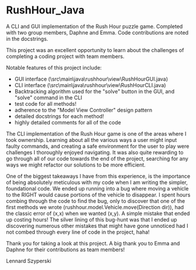 # RushHour_Java
A CLI and GUI implementation of the Rush Hour puzzle game. Completed with two group members, Daphne and Emma. Code contributions are noted in the docstrings. 

This project was an excellent opportunity to learn about the challenges of completing a coding project with team members. 

Notable features of this project include: 
- GUI interface (\src\main\java\rushhour\view\RushHourGUI.java)
- CLI interface (\src\main\java\rushhour\view\RushHourCLI.java)
- Backtracking algorithm used for the "solve" button in the GUI, and "solve" command in the CLI 
- test code for all methods!
- adherence to the "Model View Controller" design pattern
- detailed docstrings for each method!
- highly detailed comments for all of the code

The CLI implementation of the Rush Hour game is one of the areas where I took ownership. 
Learning about all the various ways a user might input faulty commands, and creating a safe environment for the user to play were challenges I thoroughly enjoyed navigating. 
It was also quite rewarding to go through all of our code towards the end of the project, searching for any ways we might refactor our solutions to be more efficient. 

One of the biggest takeaways I have from this experience, is the importance of being absolutely meticulous with my code when I am writing the simpler, foundational code. 
We ended up running into a bug where moving a vehicle to the RIGHT would cause portions of the vehicle to disappear. 
I spent hours combing through the code to find the bug, only to discover that one of the first methods we wrote (rushhour.model.Vehicle.move(Direction dir)), had the classic error of (x,x) when we wanted (x,y).
A simple mistake that ended up costing hours! The silver lining of this bug-hunt was that I ended up discovering numerous other mistakes that might have gone unnoticed had I not combed through every line of code in the project, haha!

Thank you for taking a look at this project.
A big thank you to Emma and Daphne for their contributions as team members!

Lennard Szyperski
